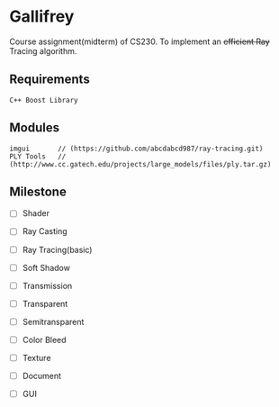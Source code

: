 # Gallifrey
Course assignment(midterm) of CS230.
To implement an <del>efficient Ray</del> Tracing algorithm.

## Requirements

	C++ Boost Library

## Modules
	
	imgui 		// (https://github.com/abcdabcd987/ray-tracing.git)
	PLY Tools 	// (http://www.cc.gatech.edu/projects/large_models/files/ply.tar.gz)

## Milestone
- [ ] Shader
- [ ] Ray Casting
- [ ] Ray Tracing(basic)
- [ ] Soft Shadow 
- [ ] Transmission
- [ ] Transparent
- [ ] Semitransparent
- [ ] Color Bleed
- [ ] Texture
- [ ] Document
- [ ] GUI


